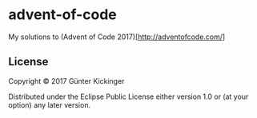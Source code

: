 # advent-of-code

My solutions to (Advent of Code 2017)[http://adventofcode.com/]


## License

Copyright © 2017 Günter Kickinger

Distributed under the Eclipse Public License either version 1.0 or (at
your option) any later version.
